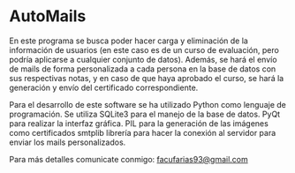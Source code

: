 # AutoMails

En este programa se busca poder hacer carga y eliminación de la información de usuarios (en este caso es de un curso de evaluación, pero podría aplicarse a cualquier conjunto de datos). Además, se hará el envío de mails de forma personalizada a cada persona en la base de datos con sus respectivas notas, y en caso de que haya aprobado el curso, se hará la generación y envío del certificado correspondiente.

Para el desarrollo de este software se ha utilizado Python como lenguaje de programación.
Se utiliza SQLite3 para el manejo de la base de datos.
PyQt para realizar la interfaz gráfica.
PIL para la generación de las imágenes como certificados
smtplib librería para hacer la conexión al servidor para enviar los mails personalizados.

Para más detalles comunicate conmigo: facufarias93@gmail.com
